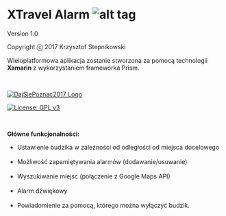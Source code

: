 # <b> XTravel Alarm </b> ![alt tag](https://github.com/krzysztofstepnikowski/XTravelAlarm/blob/develop/XTravelAlarm/XTravelAlarm/XTravelAlarm.Droid/Resources/drawable-hdpi/ic_launcher.png) <br />

Version 1.0

Copyright ⓒ 2017 Krzysztof Stepnikowski

Wieloplatformowa aplikacja zostanie stworzona za pomocą technologii <b>Xamarin</b> z wykorzystaniem frameworka Prism. 

<br/>

[![DajSiePoznac2017 Logo](http://uczestnicy.dajsiepoznac.pl/Content/logo/dsp2017-logo.png)](http://dajsiepoznac.pl/)

[![License: GPL v3](https://img.shields.io/badge/License-GPL%20v3-blue.svg)](http://www.gnu.org/licenses/gpl-3.0)

<br />

<b>Główne funkcjonalności: </b>


<ul>
<li>Ustawienie budzika w zależności od odległości od miejsca docelowego</li>
<br/>
<li>Możliwość zapamiętywania alarmów (dodawanie/usuwanie)</li>
<br/>
<li>Wyszukiwanie miejsc (połączenie z Google Maps API)</li>
<br/>
<li>Alarm dźwiękowy</li>
<br/>
<li>Powiadomienie za pomocą, którego można wyłączyć budzik.</li>
</ul>
<br/>
